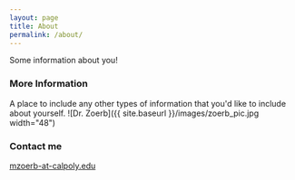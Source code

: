 ```yaml
---
layout: page
title: About
permalink: /about/
---
```


Some information about you!

### More Information

A place to include any other types of information that you'd like to include about yourself.
![Dr. Zoerb]({{ site.baseurl }}/images/zoerb_pic.jpg width="48")

### Contact me

[mzoerb-at-calpoly.edu](mailto:mzoerb@calpoly.edu)
